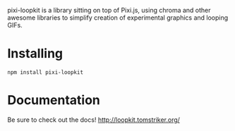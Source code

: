 pixi-loopkit is a library sitting on top of Pixi.js, using chroma and other awesome libraries to simplify creation of experimental graphics and looping GIFs.


# Installing
```
npm install pixi-loopkit
```

# Documentation

Be sure to check out the docs! http://loopkit.tomstriker.org/
